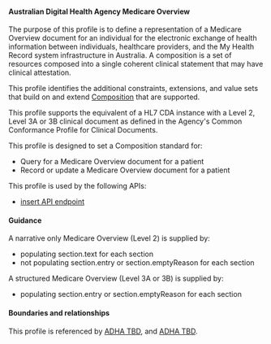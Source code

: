 #### Australian Digital Health Agency Medicare Overview
The purpose of this profile is to define a representation of a Medicare Overview document for an individual for the electronic exchange of health information between individuals, healthcare providers, and the My Health Record system infrastructure in Australia. A composition is a set of resources composed into a single coherent clinical statement that may have clinical attestation.

This profile identifies the additional constraints, extensions, and value sets that build on and extend [Composition](http://hl7.org/fhir/R4/composition.html) that are supported. 

This profile supports the equivalent of a HL7 CDA instance with a Level 2, Level 3A or 3B clinical document as defined in the Agency's Common Conformance Profile for Clinical Documents.

This profile is designed to set a Composition standard for:
* Query for a Medicare Overview document for a patient
* Record or update a Medicare Overview document for a patient

This profile is used by the following APIs:
* [insert API endpoint](StructureDefinition-TBD-1.html)

#### Guidance
A narrative only Medicare Overview (Level 2) is supplied by:
* populating section.text for each section
* not populating section.entry or section.emptyReason for each section

A structured Medicare Overview (Level 3A or 3B) is supplied by:
* populating section.entry or section.emptyReason for each section

#### Boundaries and relationships
This profile is referenced by 
[ADHA TBD](StructureDefinition-dh-TBD-core-1.html), and 
[ADHA TBD](StructureDefinition-dh-TBD-core-1.html).
